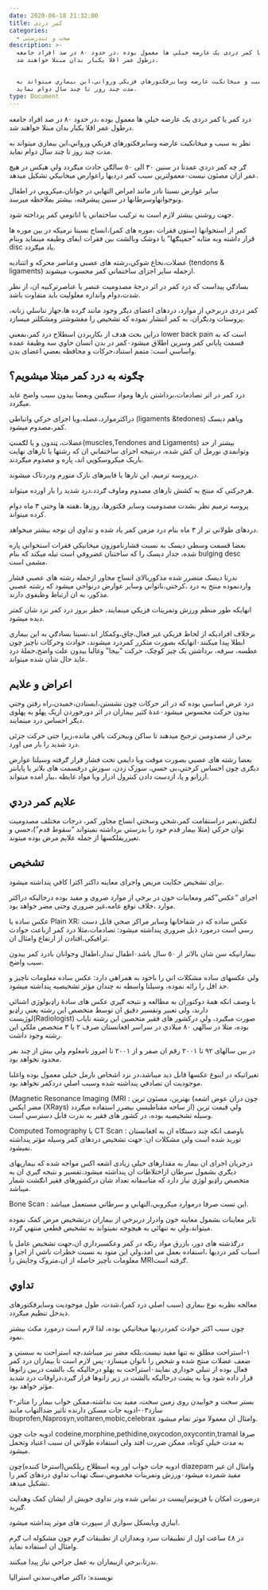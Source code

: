 ```yaml
---
date: 2020-06-18 21:32:00
title: کمر دردی
categories:
  - صحت و تندرستی
description: >-
  درد کمر یا کمر دردی يک عارضه خيلې ها معمول بوده ،در حدود ٨٠ در صد افراد جامعه
  درطول عمر اقلا يکبار بدان مبتلا خواهند شد.


  نظر به سبب و ميخانکيت عارضه وسايرفکتورهاي فزيکي ورواني،اين بيماري ميتواند به
  مدت چند روز تا چند سال دوام نمايد.
type: Document
---
```


درد کمر یا کمر دردی يک عارضه خيلې ها معمول بوده ،در حدود ٨٠ در صد افراد جامعه درطول عمر اقلا يکبار بدان مبتلا خواهند شد.

نظر به سبب و ميخانکيت عارضه وسايرفکتورهاي فزيکي ورواني،اين بيماري ميتواند به مدت چند روز تا چند سال دوام نمايد.

ګر چه کمر دردي عمدتا در سنين ٣٠ الی ٥٠ سالګي حادث ميګردد ولې هيکس در هيچ عمر ازان مصئون نيست٠معمولترين سبب کمر درديها راعوارض ميخانيکي تشکيل ميدهد.

ساير عوارض نسبتا نادر مانند امراض التهابي در جوانان،ميکروبي در اطفال ونوجوانهاوسرطانها در سنين پيشرفته، بيشتر بملاحظه ميرسد.

جهت روشني بيشتر لازم است به ترکيب ساختماني يا اناتومي کمر پرداخته شود.

کمر از استخوانها (ستون فقرات ،موره های کمر)،انساج نسبتا نرميکه در بين موره ها قرار داشته وبه مثابه “جمپنګها” يا دوشک وبالشت بين فقرات ايفای وظيفه مينمايد وبنام disc ياد ميګردد.

عضلات،نخاع شوکي،رشته های عصبي وعناصر محرکه و اثتناديه (tendons & ligaments) ازجمله ساير اجزای ساختماني کمر محسوب ميشوند.

بسادګي پيداست که درد کمر در اثر درجۀ مصدوميت عنصر يا عناصرترکبيه ان، از نظر شدت،دوام واندازه معلوليت بايد متفاوت باشد.

کمر دردی دربرخې از موارد، دردهای اعضای ديګر وجود مانند ګرده ها،جهاز تناسلي زنانه، پروستات وديګران، به کمر انتشار نموده که تشخيص را مغشوشتر ومشکلتر ميسازد.

دراين بحث هدف از بکاربردن اسطلاح درد کمر،بمعني lower back pain است که به قسمت پاياني کمر وسرين اطلاق ميشود٠کمر در بدن انسان حاوي سه وظيفۀ عمده واساسي است: متمم استناد،حرکات و محافظه بعضي اعضای بدن.

## چګونه به درد کمر مبتلا ميشويم؟

درد کمر در اثر تصادمات،برداشتن بارها ومواد سنګينن وبعضا بيدون سبب واضح عايد ميګردد.

دراکثرموارد،عضله،ويا اجزای حرکي واتباطي (ligaments &tedones) وياهم ديسک کمر،مصدوم ميشود.

عضلات، ټندون و يا لګمنټ(muscles,Tendones and Ligaments) بيشتر از حد وتوانمدي نورمل ان کش شده، درنتيجه اجزای ساختماني ان که رشتها يا تارهای نهايت باريک ميکروسکوپي اند، پاره و مصدوم ميګردند.

درپروسه ترميم، اين تارها يا فايبرهای نازک متورم ودردناک ميشوند.

هرحرکتې که منتج به کشش تارهای مصدوم وماوف ګردد،درد شديد را بار اورده ميتواند.

پروسه ترميم نظر بشدت مصدوميت وساير فکتورها، روزها ،هفته ها وحتی ٣ ماه دوام کرده ميتواند.

دردهای طولاني تر از ٣ ماه بنام درد مزمن کمر ياد شده و تداوي ان توجه بيشتر ميخواهد.

بعضا قسمت وسطي ديسک به نسبت فشارناموزون ميخانيکي فقرات استخواني پاره شده، جدار ديسک را که ساختنان غضروفي است تيله ميکند که بنام bulging desc مشمی است.

ندرتا ديسک متضرر شده مذکوربالای انساج مجاور ازجمله رشته های عصبي فشار واردنموده منتج به درد ،کرختي،ناتواني وساير عوارض درنواحي ميشود که رشته عصبي مذکور، به ان ارتباط وظيفوي دارند.

انهايکه طور منظم ورزش وتمرينات فزيکي مينمايند، خطر بروز درد کمر نزد شان کمتر ديده ميشود.

برخلاف افراديکه از لحاظ فزيکي غير فعال،چاق،وکمکار اند،نسبتا بسادګي به اين بيماري ابطلا پيدا ميکنند٠انهايکه بصورت متکرر کمردرد ميشوند، حوادث وحرکات ناچيز چون عطسه، سرفه، برداشتن يک چيز کوچک، حرکت “بيجا” وغالبا بيدون علت واضح،حملۀ درد عايد حال شان شده ميتواند.

## اعراض و علايم

درد عرض اساسي بوده که در اثر حرکات چون نشستن،ايستادن،خميدن،راه رفتن وحتي بيدون حرکت محسوس ميشود٠عدۀ کثير بيماران در اثر دورخوردن ازيک پهلو به پهلوی ديګر احساس درد مينمايند.

برخی از مصدومين ترجيح ميدهند تا ساکن وبيحرکت باقي مانده،زيرا حتی حرکت جزئی درد شديد را بار می اورد.

بعضا رشته های عصبي بصورت موقت ويا دايمي تحت فشار قرار ګرفته وسيلتا عوارض ديګری چون احساس کرختي،بی حسي، سوزک زدن، سوزش درقسمت های بلاتر يا پايانتر اززانو و پا، ازدست دادن کنترول ادرار ويا مواد غايطه ،ببار امده ميتواند.

## علايم کمر دردي

لنګش،تغير دراستقامت کمر،شخي وسختي انساج مجاور کمر، درجات مختلف مصدوميت توان حرکي (مثلا بيمار قدم خود را بدرستي برداشته نميتواند “سقوط قدم”)،حسي و تغيرريفلکسها از جمله علايم مرض بوده ميتوند.

## تشخيص

برای تشخيص حکايت مريض واجرای معاينه داکتر اکثرا کافي پنداشته ميشود.

اجرای “عکس”کمر ومعاينات خون در برخې از موارد ضروی و مفيد بوده درحاليکه دراکثر موارد ،خلاف توقع عامه،غير ضروري وحتی مضر خواهد بود.

عکس ساده يا Plain XR: عکس ساده که در شفاخانها وساير مراکز صحي قابل دست رسي است درمورد ذيل ضروري پنداشته ميشود: تصادمات،مثلا درد کمر ازباعث حوادث ترافيکي،افتادن از ارتفاع وامثال ان.

بيمارانيکه سن شان بالاتر از ٥٠ سال باشد٠اطفال تبدار،اطفال وجوانان بادرد کمر بيدون سبب واضح.

ولي عکسهای ساده مشکلات اتي را باخود به همراهي دارد: عکس ساده معلومات ناچيز و حد اقل را رائه نموده، وسيلتا واسطه نه چندان مؤثر تشخيصيه پنداشته ميشود.

با وصف انکه همۀ دوکتوران به مطالعه و نتيجه ګيري عکس های سادۀ راډيولوژي اشنائي دارند، ولی تعبير وتفسير دقيق ان توسط متخصص اين رشته يعنې راډيو لوژيست(Radiologist) صورت ميګيرد، ولې درکشور های فقير متخصين اين رشته ناياب بوده، مثلا در سالهی ٨٠ ميلادي در سراسر افغانستان صرف ٢ يا ٣ متخصص ملکي اين رشته وجود داشت.

در بين سالهای ٩٢ تا ٢٠٠١ رقم ان صفر و از ٢٠٠١ تا امروز نامعلوم ولې بيش از چند نفر محدود نخواهد بود.

تغيراتيکه در اينوع عکسها قابل ديد ميباشد،در نزد اشخاص نارمل خيلی معمول بوده واغلبا موجوديت ان تصادفي پنداشته شده وسبب اصلي دردکمر نخواهد بود.

(Magnetic Resonance Imaging (MRI : بهترين، مصئون ترين (چون دران عوض اشعه مضر ايکس (XRays) از ساحه مقناطيسي بيضرر استفاده ميګردد) ولې قيمت ترين وسيله تشخيصيه بوده، در کشور های فقير به ندرت قابل دسترسي است.

Computed Tomography يا CT Scan : باوصف انکه چند دستګاه ان به افغانستان توريد شده است ولې مشکلات ان: جهت تشخيص دردهای کمر وسيله مؤثر پنداشته نميشود.

درجريان اجرای ان بيمار به مقدارهای خيلې زيادی اشعه اکس مواجه شده که بيماريهای ديګري بشمول سرطان ازاختلاطات ان پنداشته ميشود،تفسير و نتيجه ګيري ان به متخصص راډيو لوژي نياز دارد که متاسفانه تعداد شان درکشورهای فقير انګشت شمار ميباشد.

Bone Scan : اين تست صرفا درموارد ميکروبي،التهابي و سرطاني مستعمل ميباشد.

ثاير معاينات بشمول معاينه خون وادرار دربرخې از بيماران درتشخيص مرض کمک نموده ميتواند،ولې به تنهائي به هيچوجه نميتواند به تشخيص قطعي منتهي ګردد.

درګذشته های دور، بازرق مواد رنګه در کمر وعکسبرداري ان،جهت تشخيص عامل يا اسباب کمر درديها ،استفاده بعمل می امد،ولې اين متود به نسبت خطرات ناشي از اجرا و معلومات ناچيز حاصله از ان،متروک وجايش را MRIګرفته است.

## تداوي

معالجه نظربه نوع بيماري (سبب اصلي درد کمر)،شدت، طول موجوديت وسايرفکتورهای ذيدخل تنظيم ميګردد.

چون سبب اکثر حوادث کمردرديها ميخانيکي بوده، لذا لازم است درمورد مکث بيشتر نمود.

١-استراحت مطلق نه تنها مفيد نيست،بلکه مضر نيز ميباشد،چه استراحت به سستي و ضعف عضلات منتج شده و شخص را ناتوان ميسازد٠پس لازم است تا بيماران درد کمر فعال بوده از تنبلي خوداري نمايند٠استراحت به پهلو درحاليکه يک بالشت دربين زانوها قرار داده شود ويا به پشت درحاليکه بالشت در زير زانوها قرار ګيرد،دراوقات درد شديد مؤثر خواهد بود.

۲-بستر سخت و خوابيدن روی زمين سخت، مفيد يت نداشته،ممکن خواب بيمار را متاثر سازد٠٣-ادويه جات مسکن دارنده تاثير ضدالتهاب مانند lbuprofen,Naprosyn,voltaren,mobic,celebrax وامثال ان معمولا موثر تمام ميشود.

ادويه جات چون codeine,morphine,pethidine,oxycodon,oxycontin,tramal صرفا به مدت خيلې کوتاه، ممکن ضررت افتد ولی استفاده طولاني ان سبب اعتياد وتحمل ميشود.

ادويه جات خواب اور وبه اسطلاح ريلکس(استرخا کننده)چون diazepam وامثال ان غير مفيد شمرده ميشود٠ورزش وتمرينات مخصوص،سنګ تهداب تداوي دردهای کمر را تشکيل ميدهد.

درصورت امکان با فزيوتيراپیست در تماس شده ودر تداوی خويش از ايشان کمک وهدايت ګيريد.

اببازي وبايسکل سواري از سپورت های موثر پنداشته ميشود.

در ٤٨ ساعت اول از تطبيقات سرد وبعدازان از تطبيقات ګرم چون مشکوله اب ګرم وامثال ان استفاده نمايد.

ندرتا،برخې ازبيماران به عمل جراحي نياز پيدا ميکنند.

نویسنده: داکتر صافي،سدني استراليا
